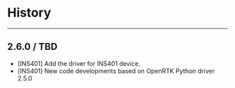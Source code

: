 # History

---
## 2.6.0 / TBD
- [INS401] Add the driver for INS401 device.
- [INS401] New code developments based on OpenRTK Python driver 2.5.0

